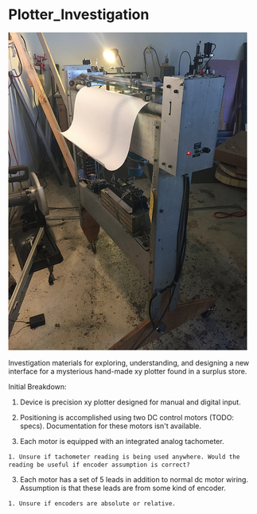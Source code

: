 # Plotter_Investigation
![The thing itself](/images/portrait.jpg?raw=true)

Investigation materials for exploring, understanding, and designing a new interface for a mysterious hand-made xy plotter found in a surplus store.

Initial Breakdown:

  1. Device is precision xy plotter designed for manual and digital input.

  1. Positioning is accomplished using two DC control motors (TODO: specs). Documentation for these motors isn't available.

  2. Each motor is equipped with an integrated analog tachometer.

    1. Unsure if tachometer reading is being used anywhere. Would the reading be useful if encoder assumption is correct?
  
  3. Each motor has a set of 5 leads in addition to normal dc motor wiring. Assumption is that these leads are from some kind of encoder.

    1. Unsure if encoders are absolute or relative.

    
